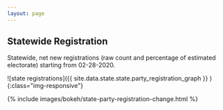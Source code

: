 ```yaml
---
layout: page
---
```


## Statewide Registration

Statewide, net new registrations (raw count and percentage of estimated
electorate) starting from 02-28-2020.

![state registrations]({{ site.data.state.state.party_registration_graph }} ){:class="img-responsive"}

{% include images/bokeh/state-party-registration-change.html %}
